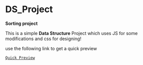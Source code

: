 # DS_Project
<b>Sorting project</b>

<p>This is a simple <b>Data Structure</b> Project which uses JS for some modifications and css for designing!</p>

<p>use the following link to get a quick preview</p>
<a href="https://adarshgdaniel.github.io/DS_Project/"><code>Quick Preview</code></a>


